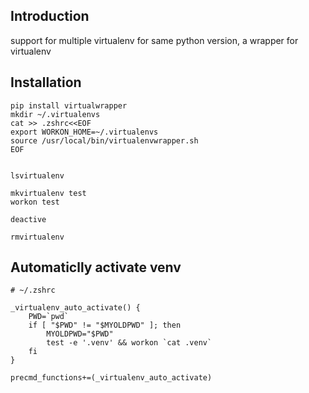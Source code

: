 ## Introduction
support for multiple virtualenv for same python version, a wrapper for virtualenv

## Installation
```
pip install virtualwrapper
mkdir ~/.virtualenvs
cat >> .zshrc<<EOF
export WORKON_HOME=~/.virtualenvs
source /usr/local/bin/virtualenvwrapper.sh
EOF


lsvirtualenv

mkvirtualenv test
workon test

deactive

rmvirtualenv
```

## Automaticlly activate venv

```
# ~/.zshrc

_virtualenv_auto_activate() {
    PWD=`pwd`
    if [ "$PWD" != "$MYOLDPWD" ]; then
        MYOLDPWD="$PWD"
        test -e '.venv' && workon `cat .venv`
    fi
}

precmd_functions+=(_virtualenv_auto_activate)

```
